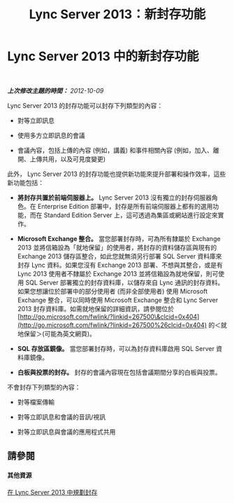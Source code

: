 ﻿---
title: Lync Server 2013：新封存功能
TOCTitle: 新封存功能
ms:assetid: c002e367-41ad-498d-9d23-8b117ac435b2
ms:mtpsurl: https://technet.microsoft.com/zh-tw/library/JJ205225(v=OCS.15)
ms:contentKeyID: 49292187
ms.date: 08/10/2015
mtps_version: v=OCS.15
ms.translationtype: HT
---

# Lync Server 2013 中的新封存功能

 

_**上次修改主題的時間：** 2012-10-09_

Lync Server 2013 的封存功能可以封存下列類型的內容：

  - 對等立即訊息

  - 使用多方立即訊息的會議

  - 會議內容，包括上傳的內容 (例如，講義) 和事件相關內容 (例如，加入、離開、上傳共用，以及可見度變更)

此外， Lync Server 2013 的封存功能也提供新功能來提升部署和操作效率，這些新功能包括：

  - **將封存共置於前端伺服器上。** Lync Server 2013 沒有獨立的封存伺服器角色。在 Enterprise Edition 部署中，封存是所有前端伺服器上都有的選用功能，而在 Standard Edition Server 上，這可透過為集區或網站進行設定來實作。

  - **Microsoft Exchange 整合。** 當您部署封存時，可為所有隸屬於 Exchange 2013 並將信箱設為「就地保留」的使用者，將封存的資料儲存區與現有的 Exchange 2013 儲存區整合，如此您就無須另行部署 SQL Server 資料庫來封存 Lync 資料。如果您沒有 Exchange 2013 部署、不想與其整合，或是有 Lync 2013 使用者不隸屬於 Exchange 2013 並將信箱設為就地保留，則可使用 SQL Server 部署獨立的封存資料庫，以儲存來自 Lync 通訊的封存資料。如果您想讓位於部署中的部分使用者 (而非全部使用者) 使用 Microsoft Exchange 整合，可以同時使用 Microsoft Exchange 整合和 Lync Server 2013 封存資料庫。如需就地保留的詳細資訊，請參閱位於 [http://go.microsoft.com/fwlink/?linkid=267500\&clcid=0x404](http://go.microsoft.com/fwlink/?linkid=267500%26clcid=0x404) 的＜就地保留＞(可能為英文網頁)。

  - **SQL 存放區鏡像。** 當您部署封存時，可以為封存資料庫啟用 SQL Server 資料庫鏡像。

  - **白板與投票的封存。** 封存的會議內容現在包括會議期間分享的白板與投票。

不會封存下列類型的內容：

  - 對等檔案傳輸

  - 對等立即訊息和會議的音訊/視訊

  - 對等立即訊息與會議的應用程式共用

## 請參閱

#### 其他資源

[在 Lync Server 2013 中規劃封存](lync-server-2013-planning-for-archiving.md)

